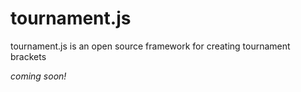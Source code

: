 # tournament.js
tournament.js is an open source framework for creating tournament brackets

*coming soon!*
